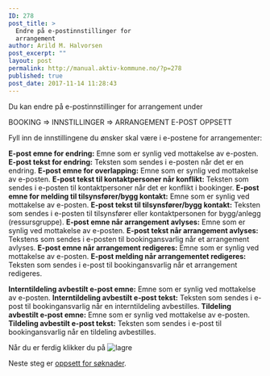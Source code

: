 ```yaml
---
ID: 278
post_title: >
  Endre på e-postinnstillinger for
  arrangement
author: Arild M. Halvorsen
post_excerpt: ""
layout: post
permalink: http://manual.aktiv-kommune.no/?p=278
published: true
post_date: 2017-11-14 11:28:43
---
```

Du kan endre på e-postinnstillinger for arrangement under

BOOKING =&gt; INNSTILLINGER =&gt; ARRANGEMENT E-POST OPPSETT

Fyll inn de innstillingene du ønsker skal være i e-postene for arrangementer:

**E-post emne for endring:** Emne som er synlig ved mottakelse av e-posten.
**E-post tekst for endring:** Teksten som sendes i e-posten når det er en endring.
**E-post emne for overlapping:** Emne som er synlig ved mottakelse av e-posten.
**E-post tekst til kontaktpersoner når konflikt:** Teksten som sendes i e-posten til kontaktpersoner når det er konflikt i bookinger.
**E-post emne for melding til tilsynsfører/bygg kontakt:** Emne som er synlig ved mottakelse av e-posten.
**E-post tekst til tilsynsfører/bygg kontakt:** Teksten som sendes i e-posten til tilsynsfører eller kontaktpersonen for bygg/anlegg (ressursgruppe).
**E-post emne når arrangement avlyses:** Emne som er synlig ved mottakelse av e-posten.
**E-post tekst når arrangement avlyses:** Tekstens som sendes i e-posten til bookingansvarlig når et arrangement avlyses.
**E-post emne når arrangement redigeres:** Emne som er synlig ved mottakelse av e-posten.
**E-post melding når arrangementet redigeres:** Teksten som sendes i e-post til bookingansvarlig når et arrangement redigeres.

**Interntildeling avbestilt e-post emne:** Emne som er synlig ved mottakelse av e-posten.
**Interntildeling avbestilt e-post tekst:** Teksten som sendes i e-post til bookingansvarlig når en interntildeling avbestilles.
**Tildeling avbestilt e-post emne:** Emne som er synlig ved mottakelse av e-posten.
**Tildeling avbestilt e-post tekst:** Teksten som sendes i e-post til bookingansvarlig når en tildeling avbestilles.

Når du er ferdig klikker du på
![lagre](http://manual.aktiv-kommune.no/wp-content/uploads/2017/12/lagre.png)

Neste steg er [oppsett for søknader](https://manual.aktiv-kommune.no/?p=281).